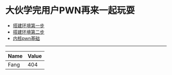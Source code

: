 # 大伙学完用户PWN再来一起玩耍
+ [搭建环境第一步](./环境搭建0x00.md)
+ [搭建环境第二步](./环境搭建0x01.md)
+ [内核pwn基础](./基础知识.md)
---

|Name|Value|
|--|--|
|Fang|404|

